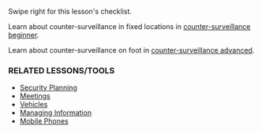 [Title]: # (What now?)
[Order]: # (23)

Swipe right for this lesson's checklist.

Learn about counter-surveillance in fixed locations in [counter-surveillance beginner](umbrella://lesson/counter_surveillance/0).

Learn about counter-surveillance on foot in [counter-surveillance advanced](umbrella://lesson/counter_surveillance/1).

### RELATED LESSONS/TOOLS

*   [Security Planning](umbrella://lesson/security-planning)
*   [Meetings](umbrella://lesson/meetings)
*	[Vehicles](umbrella://lesson/vehicles)
*	[Managing Information](umbrella://lesson/managing-information)
*	[Mobile Phones](umbrella://lesson/mobile-phones/0)
